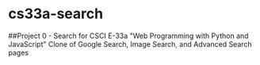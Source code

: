 # cs33a-search
##Project 0 - Search for CSCI E-33a "Web Programming with Python and JavaScript"
Clone of Google Search, Image Search, and Advanced Search pages
